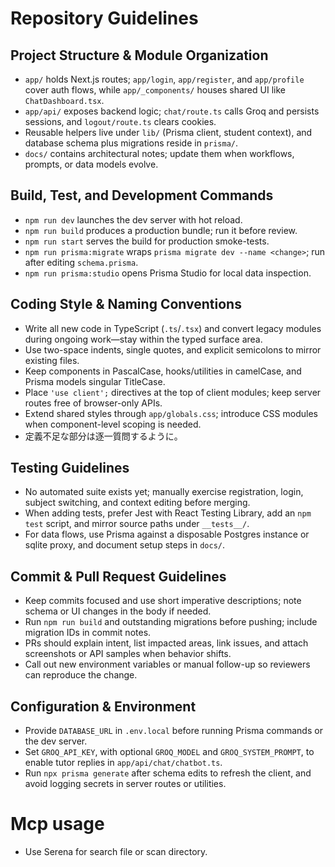 # Repository Guidelines

## Project Structure & Module Organization
- `app/` holds Next.js routes; `app/login`, `app/register`, and `app/profile` cover auth flows, while `app/_components/` houses shared UI like `ChatDashboard.tsx`.
- `app/api/` exposes backend logic; `chat/route.ts` calls Groq and persists sessions, and `logout/route.ts` clears cookies.
- Reusable helpers live under `lib/` (Prisma client, student context), and database schema plus migrations reside in `prisma/`.
- `docs/` contains architectural notes; update them when workflows, prompts, or data models evolve.

## Build, Test, and Development Commands
- `npm run dev` launches the dev server with hot reload.
- `npm run build` produces a production bundle; run it before review.
- `npm run start` serves the build for production smoke-tests.
- `npm run prisma:migrate` wraps `prisma migrate dev --name <change>`; run after editing `schema.prisma`.
- `npm run prisma:studio` opens Prisma Studio for local data inspection.

## Coding Style & Naming Conventions
- Write all new code in TypeScript (`.ts`/`.tsx`) and convert legacy modules during ongoing work—stay within the typed surface area.
- Use two-space indents, single quotes, and explicit semicolons to mirror existing files.
- Keep components in PascalCase, hooks/utilities in camelCase, and Prisma models singular TitleCase.
- Place `'use client';` directives at the top of client modules; keep server routes free of browser-only APIs.
- Extend shared styles through `app/globals.css`; introduce CSS modules when component-level scoping is needed.
- 定義不足な部分は逐一質問するように。

## Testing Guidelines
- No automated suite exists yet; manually exercise registration, login, subject switching, and context editing before merging.
- When adding tests, prefer Jest with React Testing Library, add an `npm test` script, and mirror source paths under `__tests__/`.
- For data flows, use Prisma against a disposable Postgres instance or sqlite proxy, and document setup steps in `docs/`.

## Commit & Pull Request Guidelines
- Keep commits focused and use short imperative descriptions; note schema or UI changes in the body if needed.
- Run `npm run build` and outstanding migrations before pushing; include migration IDs in commit notes.
- PRs should explain intent, list impacted areas, link issues, and attach screenshots or API samples when behavior shifts.
- Call out new environment variables or manual follow-up so reviewers can reproduce the change.

## Configuration & Environment
- Provide `DATABASE_URL` in `.env.local` before running Prisma commands or the dev server.
- Set `GROQ_API_KEY`, with optional `GROQ_MODEL` and `GROQ_SYSTEM_PROMPT`, to enable tutor replies in `app/api/chat/chatbot.ts`.
- Run `npx prisma generate` after schema edits to refresh the client, and avoid logging secrets in server routes or utilities.

# Mcp usage
 - Use Serena for search file or scan directory.